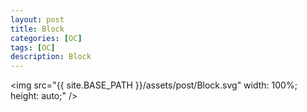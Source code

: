 ```yaml
---
layout: post
title: Block
categories: [OC]
tags: [OC]
description: Block
---
```



<img src="{{ site.BASE_PATH }}/assets/post/Block.svg" width: 100%; height: auto;" />
